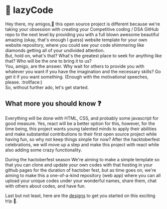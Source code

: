 # :bookmark: lazyCode

Hey there, my amigos,:wave: this open source project is different because we're taking your obsession with creating your Competitive coding / DSA GitHub repo to the next level by providing you with a full blown awesome beautiful amazing (okay, that's enough I guess) website template for your own website repository, where you could see your code shimmering like diamonds getting all of your undivided attention.  
But, hold on, what's that?
What's the greatest place to seek for anything like that? Who will be the one to bring it to us?  
You, amigo, are the answer. Why wait for others to provide you with whatever you want if you have the imagination and the necessary skills? Go get it if you want something. (Enough with the motivational speeches, please. :trollface:)  
So, without further ado, let's get started.

## What more you should know :question:

Everything will be done with HTML, CSS, and probably some javascript for good measure. Yes, react will be a better option for this, however, for the time being, this project wants young talented minds to apply their abilities and make substantial contributions to their first open source project while having fun, so why not keep things simple for now? After the hacktoberfest celebrations, we will move up a step and make this project with react while also adding some crazy functionality.

During the hactoberfest season We're aiming to make a simple template so that you can clone and update your own codes with that hosting in your github pages for the duration of hactober fest, but as time goes on, we're aiming to make this a one-of-a-kind repository (web app) where you can all upload your unique codes under your wonderful names, share them, chat with others about codes, and have fun.

Last but not least, here are the [designs](https://www.figma.com/file/nhmSygpLCznrCwPBmYEjdK/lazyCode?node-id=0%3A1) to get you started on this exciting trip :tada:.
